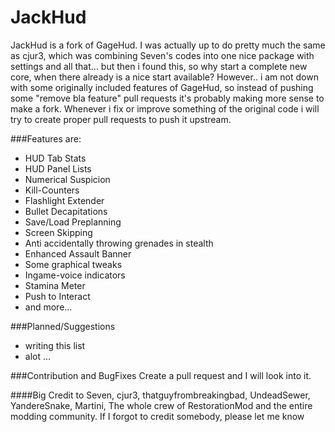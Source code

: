 # JackHud
JackHud is a fork of GageHud.
I was actually up to do pretty much the same as cjur3, which was combining Seven's codes into one nice package with settings and all that... but then i found this, so why start a complete new core, when there already is a nice start available?
However.. i am not down with some originally included features of GageHud, so instead of pushing some "remove bla feature" pull requests it's probably making more sense to make a fork.
Whenever i fix or improve something of the original code i will try to create proper pull requests to push it upstream.

###Features are:
* HUD Tab Stats
* HUD Panel Lists
* Numerical Suspicion
* Kill-Counters
* Flashlight Extender
* Bullet Decapitations
* Save/Load Preplanning
* Screen Skipping
* Anti accidentally throwing grenades in stealth
* Enhanced Assault Banner
* Some graphical tweaks
* Ingame-voice indicators
* Stamina Meter
* Push to Interact
* and more...

###Planned/Suggestions
* writing this list
* alot ...

###Contribution and BugFixes
Create a pull request and I will look into it.

####Big Credit to Seven, cjur3, thatguyfrombreakingbad, UndeadSewer, YandereSnake, Martini, The whole crew of RestorationMod and the entire modding community. If I forgot to credit somebody, please let me know
